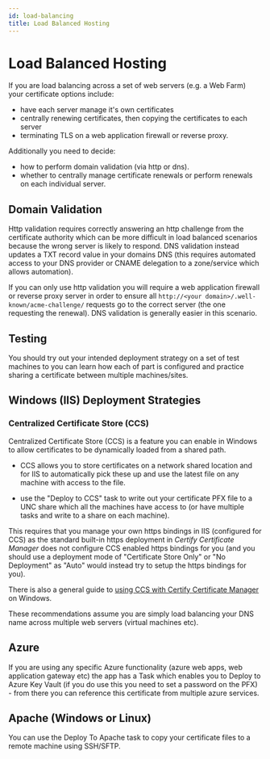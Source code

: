 ```yaml
---
id: load-balancing
title: Load Balanced Hosting
---
```


# Load Balanced Hosting

 If you are load balancing across a set of web servers (e.g. a Web Farm) your certificate options include:

- have each server manage it's own certificates
- centrally renewing certificates, then copying the certificates to each server
- terminating TLS on a web application firewall or reverse proxy.

Additionally you need to decide:
- how to perform domain validation (via http or dns).
- whether to centrally manage certificate renewals or perform renewals on each individual server. 

## Domain Validation
Http validation requires correctly answering an http challenge from the certificate authority which can be more difficult in load balanced scenarios because the wrong server is likely to respond. DNS validation instead updates a TXT record value in your domains DNS (this requires automated access to your DNS provider or CNAME delegation to a zone/service which allows automation).

If you can only use http validation you will require a web application firewall or reverse proxy server in order to ensure all `http://<your domain>/.well-known/acme-challenge/` requests go to the correct server (the one requesting the renewal). DNS validation is generally easier in this scenario.

## Testing

You should try out your intended deployment strategy on a set of test machines to you can learn how each of part is configured and practice sharing a certificate between multiple machines/sites.

## Windows (IIS) Deployment Strategies
### Centralized Certificate Store (CCS)

Centralized Certificate Store (CCS) is a feature you can enable in Windows to allow certificates to be dynamically loaded from a shared path.

- CCS allows you to store certificates on a network shared location and for IIS to automatically pick these up and use the latest file on any machine with access to the file.

- use the "Deploy to CCS" task to write out your certificate PFX file to a UNC share which all the machines have access to (or have multiple tasks and write to a share on each machine). 

This requires that you manage your own https bindings in IIS (configured for CCS) as the standard built-in https deployment in *Certify Certificate Manager* does not configure CCS enabled https bindings for you (and you should use a deployment mode of "Certificate Store Only" or "No Deployment" as "Auto" would instead try to setup the https bindings for you).

There is also a general guide to [using CCS with Certify Certificate Manager](../../deployment//tasks/ccs.md) on Windows.

These recommendations assume you are simply load balancing your DNS name across multiple web servers (virtual machines etc). 

##  Azure 
If you are using any specific Azure functionality (azure web apps, web application gateway etc) the app has a Task which enables you to Deploy to Azure Key Vault (if you do use this you need to set a password on the PFX) - from there you can reference this certificate from multiple azure services.

## Apache (Windows or Linux)
You can use the Deploy To Apache task to copy your certificate files to a remote machine using SSH/SFTP.